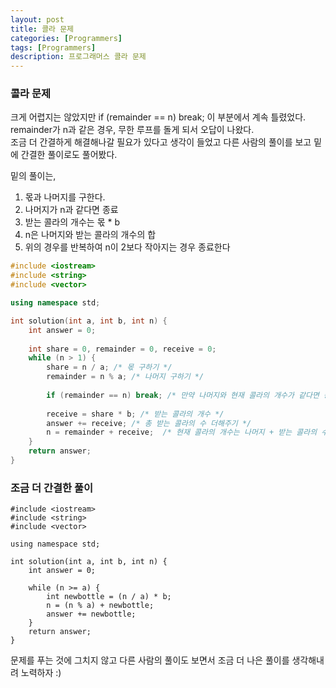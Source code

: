 ```yaml
---
layout: post
title: 콜라 문제
categories: [Programmers]
tags: [Programmers]
description: 프로그래머스 콜라 문제
---
```


### 콜라 문제

크게 어렵지는 않았지만 if (remainder == n) break; 이 부분에서 계속 틀렸었다.    
remainder가 n과 같은 경우, 무한 루프를 돌게 되서 오답이 나왔다.     
조금 더 간결하게 해결해나갈 필요가 있다고 생각이 들었고 다른 사람의 풀이를 보고 밑에 간결한 풀이로도 풀어봤다.      

밑의 풀이는,
1. 몫과 나머지를 구한다.
2. 나머지가 n과 같다면 종료
3. 받는 콜라의 개수는 몫 * b
4. n은 나머지와 받는 콜라의 개수의 합
5. 위의 경우를 반복하여 n이 2보다 작아지는 경우 종료한다

```c++
#include <iostream>
#include <string>
#include <vector>

using namespace std;

int solution(int a, int b, int n) {
    int answer = 0;
    
    int share = 0, remainder = 0, receive = 0;
    while (n > 1) {
        share = n / a; /* 몫 구하기 */
        remainder = n % a; /* 나머지 구하기 */
        
        if (remainder == n) break; /* 만약 나머지와 현재 콜라의 개수가 같다면 종료*/
        
        receive = share * b; /* 받는 콜라의 개수 */
        answer += receive; /* 총 받는 콜라의 수 더해주기 */
        n = remainder + receive;  /* 현재 콜라의 개수는 나머지 + 받는 콜라의 수 */
    }
    return answer;
}
```

### 조금 더 간결한 풀이
```
#include <iostream>
#include <string>
#include <vector>

using namespace std;

int solution(int a, int b, int n) {
    int answer = 0;
    
    while (n >= a) {
        int newbottle = (n / a) * b;
        n = (n % a) + newbottle;
        answer += newbottle;
    }
    return answer;
}
```

문제를 푸는 것에 그치지 않고 다른 사람의 풀이도 보면서 조금 더 나은 풀이를 생각해내려 노력하자 :)